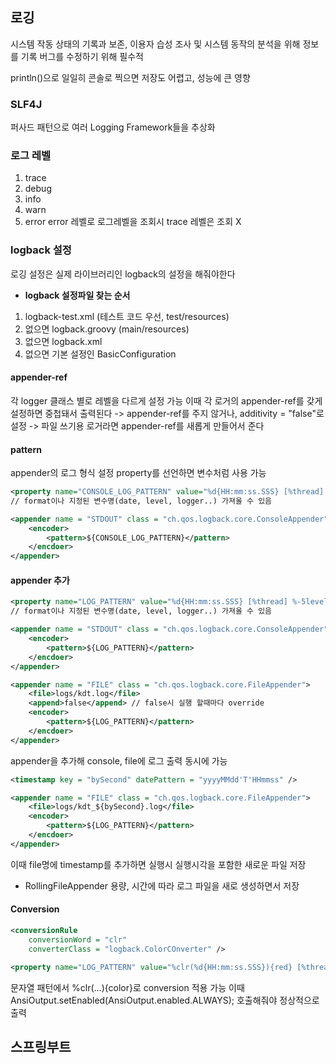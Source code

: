 ## 로깅
시스템 작동 상태의 기록과 보존, 이용자 습성 조사 및 시스템 동작의 분석을 위해 정보를 기록
버그를 수정하기 위해 필수적

println()으로 일일히 콘솔로 찍으면 저장도 어렵고, 성능에 큰 영향
### SLF4J
퍼사드 패턴으로 여러 Logging Framework들을 추상화
### 로그 레벨
1. trace
2. debug
3. info
4. warn
5. error
error 레벨로 로그레벨을 조회시 trace 레벨은 조회 X
### logback 설정
로깅 설정은 실제 라이브러리인 logback의 설정을 해줘야한다
- **logback 설정파일 찾는 순서**
1. logback-test.xml (테스트 코드 우선, test/resources)
2. 없으면 logback.groovy (main/resources)
3. 없으면 logback.xml
4. 없으면 기본 설정인 BasicConfiguration
#### appender-ref
각 logger 클래스 별로 레벨을 다르게 설정 가능
이때 각 로거의 appender-ref를 갖게 설정하면 중첩돼서 출력된다
-> appender-ref를 주지 않거나, additivity = "false"로 설정
-> 파일 쓰기용 로거라면 appender-ref를 새롭게 만들어서 준다
#### pattern
appender의 로그 형식 설정
property를 선언하면 변수처럼 사용 가능
```xml
<property name="CONSOLE_LOG_PATTERN" value="%d{HH:mm:ss.SSS} [%thread] %-5level %logger{36} - %msg%n"/> 
// format이나 지정된 변수명(date, level, logger..) 가져올 수 있음

<appender name = "STDOUT" class = "ch.qos.logback.core.ConsoleAppender">
	<encoder>
		<pattern>${CONSOLE_LOG_PATTERN}</pattern>
	</encdoer>
</appender>
```
#### appender 추가
```xml
<property name="LOG_PATTERN" value="%d{HH:mm:ss.SSS} [%thread] %-5level %logger{36} - %msg%n"/> 
// format이나 지정된 변수명(date, level, logger..) 가져올 수 있음

<appender name = "STDOUT" class = "ch.qos.logback.core.ConsoleAppender">
	<encoder>
		<pattern>${LOG_PATTERN}</pattern>
	</encdoer>
</appender>

<appender name = "FILE" class = "ch.qos.logback.core.FileAppender">
	<file>logs/kdt.log</file>
	<append>false</append> // false시 실행 할때마다 override
	<encoder>
		<pattern>${LOG_PATTERN}</pattern>
	</encdoer>
</appender>
```
appender을 추가해 console, file에 로그 출력 동시에 가능
```xml
<timestamp key = "bySecond" datePattern = "yyyyMMdd'T'HHmmss" />

<appender name = "FILE" class = "ch.qos.logback.core.FileAppender">
	<file>logs/kdt_${bySecond}.log</file>
	<encoder>
		<pattern>${LOG_PATTERN}</pattern>
	</encdoer>
</appender>

```
이때 file명에 timestamp를 추가하면 실행시 실행시각을 포함한 새로운 파일 저장
- RollingFileAppender
  용량, 시간에 따라 로그 파일을 새로 생성하면서 저장
#### Conversion
```xml
<conversionRule 
	conversionWord = "clr" 
	converterClass = "logback.ColorCOnverter" />

<property name="LOG_PATTERN" value="%clr(%d{HH:mm:ss.SSS}){red} [%thread] %-5level %logger{36} - %msg%n"/> 
```
문자열 패턴에서 %clr(...){color}로 conversion 적용 가능
이때 AnsiOutput.setEnabled(AnsiOutput.enabled.ALWAYS); 호출해줘야 정상적으로 출력
## 스프링부트

